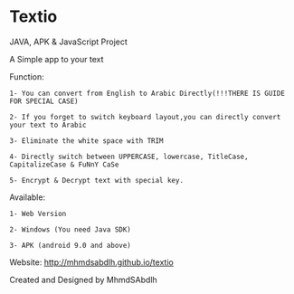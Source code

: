 # Textio
JAVA, APK & JavaScript Project

A Simple app to your text

Function:

	1- You can convert from English to Arabic Directly(!!!THERE IS GUIDE FOR SPECIAL CASE)
	
	2- If you forget to switch keyboard layout,you can directly convert your text to Arabic
	
	3- Eliminate the white space with TRIM
	
	4- Directly switch between UPPERCASE, lowercase, TitleCase, CapitalizeCase & FuNnY CaSe
	
	5- Encrypt & Decrypt text with special key.

Available:

	1- Web Version
	
	2- Windows (You need Java SDK)
	
	3- APK (android 9.0 and above)
	
Website:
	http://mhmdsabdlh.github.io/textio

Created and Designed by MhmdSAbdlh
